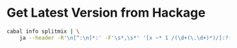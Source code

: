 # Get Latest Version from Hackage

```zsh
cabal info splitmix | \
    ja --header -R'\n[^:\n]*:' -F'\s*,\s*' '[x ~* 1 /(\d+(\.\d+)*)/]:?{%/Versions available:/}{[y]|>`$}'
```

